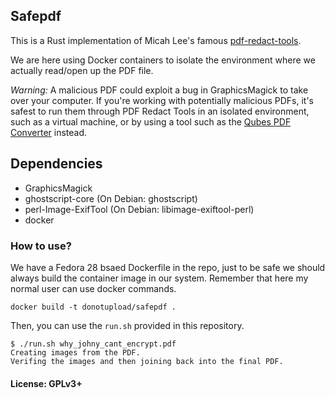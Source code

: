 ## Safepdf


This is a Rust implementation of Micah Lee's famous [pdf-redact-tools](https://github.com/firstlookmedia/pdf-redact-tools).

We are here using Docker containers to isolate the environment where we
actually read/open up the PDF file.

*Warning:* A malicious PDF could exploit a bug in GraphicsMagick to take over
your computer. If you're working with potentially malicious PDFs, it's safest
to run them through PDF Redact Tools in an isolated environment, such as a
virtual machine, or by using a tool such as the [Qubes PDF
Converter](https://github.com/QubesOS/qubes-app-linux-pdf-converter) instead.


## Dependencies

- GraphicsMagick
- ghostscript-core (On Debian: ghostscript)
- perl-Image-ExifTool (On Debian: libimage-exiftool-perl)
- docker


### How to use?

We have a Fedora 28 bsaed Dockerfile in the repo, just to be safe we should always build
the container image in our system. Remember that here my normal user can use docker commands.

```
docker build -t donotupload/safepdf .
```

Then, you can use the `run.sh` provided in this repository.

```
$ ./run.sh why_johny_cant_encrypt.pdf
Creating images from the PDF.
Verifing the images and then joining back into the final PDF.
```


#### License: GPLv3+
